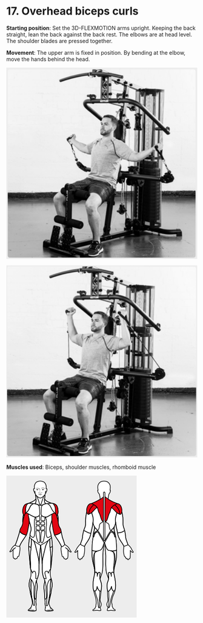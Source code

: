 # 17. Overhead biceps curls

__Starting position__: Set the 3D-FLEXMOTION arms upright. Keeping the back straight, lean the back against the back rest. The elbows are at head level. The shoulder blades are pressed together.

__Movement__: The upper arm is fixed in position. By bending at the elbow, move the hands behind the head.

![001](001.png)

![002](002.png)

__Muscles used__: Biceps, shoulder muscles, rhomboid muscle

![003](003.png)
